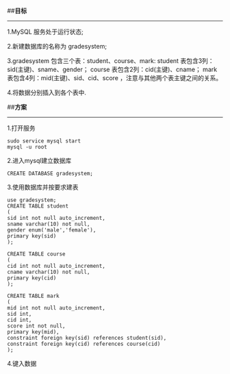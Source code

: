 ##**目标**
***

1.MySQL 服务处于运行状态;

2.新建数据库的名称为 gradesystem;

3.gradesystem 包含三个表：student、course、mark:
student 表包含3列：sid(主键)、sname、gender；
course 表包含2列：cid(主键)、cname；
mark 表包含4列：mid(主键)、sid、cid、score ，注意与其他两个表主键之间的关系。

4.将数据分别插入到各个表中.

##**方案**
***

1.打开服务
```
sudo service mysql start
mysql -u root
```

2.进入mysql建立数据库
```
CREATE DATABASE gradesystem;
```

3.使用数据库并按要求建表
```
use gradesystem;
CREATE TABLE student
(
sid int not null auto_increment,
sname varchar(10) not null,
gender enum('male','female'),
primary key(sid)
);
```
```
CREATE TABLE course
(
cid int not null auto_increment,
cname varchar(10) not null,
primary key(cid)
);
```
```
CREATE TABLE mark
(
mid int not null auto_increment,
sid int,
cid int,
score int not null,
primary key(mid),
constraint foreign key(sid) references student(sid),
constraint foreign key(cid) references course(cid)
);
```

4.键入数据
